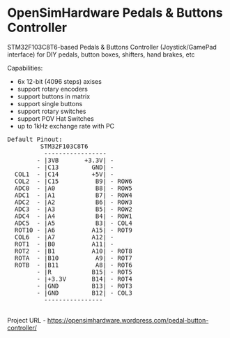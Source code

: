 # OpenSimHardware Pedals & Buttons Controller

STM32F103C8T6-based Pedals & Buttons Controller (Joystick/GamePad interface) for DIY pedals, button boxes, shifters, hand brakes, etc

Capabilities:
- 6x 12-bit (4096 steps) axises
- support rotary encoders
- support buttons in matrix
- support single buttons
- support rotary switches
- support POV Hat Switches
- up to 1kHz exchange rate with PC


<pre>
Default Pinout:
		 STM32F103C8T6
		  -----------------
		- |3VB		 +3.3V| -
  		- |C13		   GND| -
  COL1	- |C14		   +5V| - 
  COL2	- |C15		    B9| - ROW6
  ADC0 	- |A0		    B8| - ROW5
  ADC1 	- |A1		    B7| - ROW4
  ADC2	- |A2		    B6| - ROW3
  ADC3	- |A3		    B5| - ROW2
  ADC4	- |A4		    B4| - ROW1
  ADC5	- |A5		    B3| - COL4
  ROT10	- |A6		   A15| - ROT9
  COL6	- |A7		   A12| - 
  ROT1	- |B0		   A11| - 
  ROT2	- |B1		   A10| - ROT8
  ROTA	- |B10		    A9| - ROT7
  ROTB	- |B11		    A8| - ROT6
		- |R		   B15| - ROT5
		- |+3.3V	   B14| - ROT4
		- |GND		   B13| - ROT3
		- |GND		   B12| - COL3
		  ----------------
		  
</pre>
		  

Project URL - https://opensimhardware.wordpress.com/pedal-button-controller/